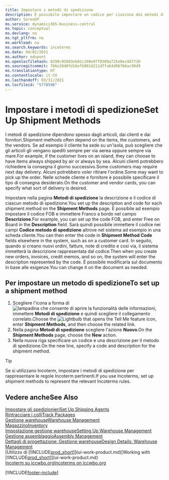 ```yaml
---
title: Impostare i metodi di spedizione
description: È possibile impostare un codice per ciascuno dei metodi di spedizione offerti e immettere informazioni relative a ognuno di essi.
author: SorenGP
ms.service: dynamics365-business-central
ms.topic: conceptual
ms.devlang: na
ms.tgt_pltfrm: na
ms.workload: na
ms.search.keywords: incoterms
ms.date: 04/01/2021
ms.author: edupont
ms.openlocfilehash: 8390c95083eb02c208e97f0309a725e8ec4d7730
ms.sourcegitcommit: 766e2840fd16efb901d211d7fa64d96766ac99d9
ms.translationtype: HT
ms.contentlocale: it-CH
ms.lasthandoff: 03/31/2021
ms.locfileid: "5778590"
---
```

# <a name="set-up-shipment-methods"></a><span data-ttu-id="70c95-103">Impostare i metodi di spedizione</span><span class="sxs-lookup"><span data-stu-id="70c95-103">Set Up Shipment Methods</span></span>

<span data-ttu-id="70c95-104">I metodi di spedizione dipendono spesso dagli articoli, dai clienti e dai fornitori.</span><span class="sxs-lookup"><span data-stu-id="70c95-104">Shipment methods often depend on the items, the customers, and the vendors.</span></span> <span data-ttu-id="70c95-105">Se ad esempio il cliente ha sede su un'isola, può scegliere che gli articoli gli vengano spediti sempre per via aerea oppure sempre via mare.</span><span class="sxs-lookup"><span data-stu-id="70c95-105">For example, if the customer lives on an island, they can choose to have items always shipped by air or always by sea.</span></span> <span data-ttu-id="70c95-106">Alcuni clienti potrebbero richiedere la consegna il giorno successivo.</span><span class="sxs-lookup"><span data-stu-id="70c95-106">Some customers may require next day delivery.</span></span> <span data-ttu-id="70c95-107">Alcuni potrebbero voler ritirare l'ordine.</span><span class="sxs-lookup"><span data-stu-id="70c95-107">Some may want to pick up the order.</span></span> <span data-ttu-id="70c95-108">Nelle schede cliente e fornitore è possibile specificare il tipo di consegna desiderato.</span><span class="sxs-lookup"><span data-stu-id="70c95-108">On the customer and vendor cards, you can specify what sort of delivery is desired.</span></span>

<span data-ttu-id="70c95-109">Impostare nella pagina **Metodi di spedizione** la descrizione e il codice di ciascun metodo di spedizione.</span><span class="sxs-lookup"><span data-stu-id="70c95-109">You set up the description and code for each shipment method on the **Shipment Methods** page.</span></span> <span data-ttu-id="70c95-110">È possibile ad esempio impostare il codice FOB e immettere Franco a bordo nel campo **Descrizione**.</span><span class="sxs-lookup"><span data-stu-id="70c95-110">For example, you can set up the code FOB, and enter Free on Board in the **Description** field.</span></span> <span data-ttu-id="70c95-111">Sarà quindi possibile immettere il codice nei campi **Codice metodo di spedizione** altrove nel sistema ad esempio in una scheda cliente.</span><span class="sxs-lookup"><span data-stu-id="70c95-111">You can then enter the code in **Shipment Method Code** fields elsewhere in the system, such as on a customer card.</span></span> <span data-ttu-id="70c95-112">In seguito, quando si creano nuovi ordini, fatture, note di credito e così via, il sistema immetterà la descrizione rappresentata dal codice.</span><span class="sxs-lookup"><span data-stu-id="70c95-112">Then when you create new orders, invoices, credit memos, and so on, the system will enter the description represented by the code.</span></span> <span data-ttu-id="70c95-113">È possibile modificarla sul documento in base alle esigenze.</span><span class="sxs-lookup"><span data-stu-id="70c95-113">You can change it on the document as needed.</span></span>

## <a name="to-set-up-a-shipment-method"></a><span data-ttu-id="70c95-114">Per impostare un metodo di spedizione</span><span class="sxs-lookup"><span data-stu-id="70c95-114">To set up a shipment method</span></span>

1. <span data-ttu-id="70c95-115">Scegliere l'icona a forma di ![lampadina che consente di aprire la funzionalità delle informazioni](media/ui-search/search_small.png "Informazioni sull'operazione che si desidera eseguire"), immettere **Metodi di spedizione** e quindi scegliere il collegamento correlato.</span><span class="sxs-lookup"><span data-stu-id="70c95-115">Choose the ![Lightbulb that opens the Tell Me feature](media/ui-search/search_small.png "Tell me what you want to do") icon, enter **Shipment Methods**, and then choose the related link.</span></span>
2. <span data-ttu-id="70c95-116">Nella pagina **Metodi di spedizione** scegliere l'azione **Nuovo**.</span><span class="sxs-lookup"><span data-stu-id="70c95-116">On the **Shipment Methods** page, choose the **New** action.</span></span>
3. <span data-ttu-id="70c95-117">Nella nuova riga specificare un codice e una descrizione per il metodo di spedizione.</span><span class="sxs-lookup"><span data-stu-id="70c95-117">On the new line, specify a code and description for the shipment method.</span></span>

> [!TIP]
> <span data-ttu-id="70c95-118">Se si utilizzano Incoterm, impostare i metodi di spedizione per rappresentare le regole Incoterm pertinenti.</span><span class="sxs-lookup"><span data-stu-id="70c95-118">If you use Incoterms, set up shipment methods to represent the relevant Incoterms rules.</span></span>  

## <a name="see-also"></a><span data-ttu-id="70c95-119">Vedere anche</span><span class="sxs-lookup"><span data-stu-id="70c95-119">See Also</span></span>

[<span data-ttu-id="70c95-120">Impostare gli spedizionieri</span><span class="sxs-lookup"><span data-stu-id="70c95-120">Set Up Shipping Agents</span></span>](sales-how-to-set-up-shipping-agents.md)  
[<span data-ttu-id="70c95-121">Rintracciare i colli</span><span class="sxs-lookup"><span data-stu-id="70c95-121">Track Packages</span></span>](sales-how-track-packages.md)  
[<span data-ttu-id="70c95-122">Gestione warehouse</span><span class="sxs-lookup"><span data-stu-id="70c95-122">Warehouse Management</span></span>](warehouse-manage-warehouse.md)  
[<span data-ttu-id="70c95-123">Magazzino</span><span class="sxs-lookup"><span data-stu-id="70c95-123">Inventory</span></span>](inventory-manage-inventory.md)  
[<span data-ttu-id="70c95-124">Impostazione gestione warehouse</span><span class="sxs-lookup"><span data-stu-id="70c95-124">Setting Up Warehouse Management</span></span>](warehouse-setup-warehouse.md)  
[<span data-ttu-id="70c95-125">Gestione assemblaggio</span><span class="sxs-lookup"><span data-stu-id="70c95-125">Assembly Management</span></span>](assembly-assemble-items.md)  
[<span data-ttu-id="70c95-126">Dettagli di progettazione: Gestione warehouse</span><span class="sxs-lookup"><span data-stu-id="70c95-126">Design Details: Warehouse Management</span></span>](design-details-warehouse-management.md)  
<span data-ttu-id="70c95-127">[Utilizzo di [!INCLUDE[prod_short](includes/prod_short.md)]](ui-work-product.md)</span><span class="sxs-lookup"><span data-stu-id="70c95-127">[Working with [!INCLUDE[prod_short](includes/prod_short.md)]](ui-work-product.md)</span></span>  
[<span data-ttu-id="70c95-128">Incoterm su iccwbo.org</span><span class="sxs-lookup"><span data-stu-id="70c95-128">Incoterms on iccwbo.org</span></span>](https://iccwbo.org/resources-for-business/incoterms-rules)  

[!INCLUDE[footer-include](includes/footer-banner.md)]